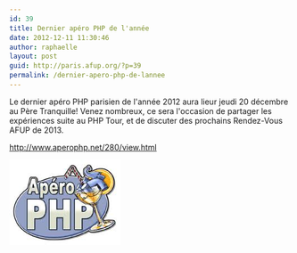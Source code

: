 ```yaml
---
id: 39
title: Dernier apéro PHP de l'année
date: 2012-12-11 11:30:46
author: raphaelle
layout: post
guid: http://paris.afup.org/?p=39
permalink: /dernier-apero-php-de-lannee
---
```

Le dernier apéro PHP parisien de l'année 2012 aura lieur jeudi 20 décembre au Père Tranquille! Venez nombreux, ce sera l'occasion de partager les expériences suite au PHP Tour, et de discuter des prochains Rendez-Vous AFUP de 2013.

<a title="Apero PHP" href="http://www.aperophp.net/280/view.html" target="_blank">http://www.aperophp.net/280/view.html</a>

<a href="http://paris.afup.org/files/2012/12/index.jpg"><img class="alignnone size-full wp-image-40" src="/files/2012/12/index.jpg" alt="Apero PHP" width="200" height="153" /></a>
